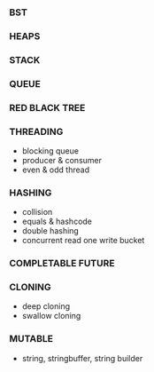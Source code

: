 ### BST
### HEAPS
### STACK
### QUEUE
### RED BLACK TREE
### THREADING
* blocking queue
* producer & consumer
* even & odd thread

### HASHING
* collision
* equals & hashcode
* double hashing
* concurrent read one write bucket

### COMPLETABLE FUTURE

### CLONING
* deep cloning
* swallow cloning

### MUTABLE
* string, stringbuffer, string builder

